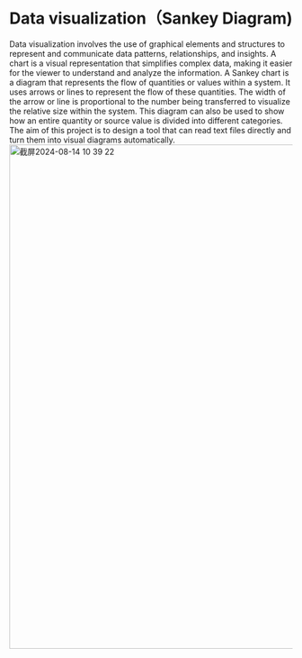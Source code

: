 # Data visualization（Sankey Diagram)
Data visualization involves the use of graphical elements and structures to represent and communicate data patterns, relationships, and insights. A chart is a visual representation that simplifies complex data, making it easier for the viewer to understand and analyze the information. A Sankey chart is a diagram that represents the flow of quantities or values within a system. It uses arrows or lines to represent the flow of these quantities. The width of the arrow or line is proportional to the number being transferred to visualize the relative size within the system. This diagram can also be used to show how an entire quantity or source value is divided into different categories. The aim of this project is to design a tool that can read text files directly and turn them into visual diagrams automatically.
<img width="895" alt="截屏2024-08-14 10 39 22" src="https://github.com/user-attachments/assets/51330139-618a-4695-b8a9-78d2245f2577">
